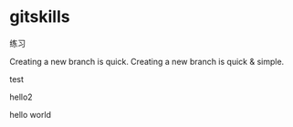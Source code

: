 # gitskills
练习

Creating a new branch is quick.
Creating a new branch is quick & simple.

test

hello2

hello world
